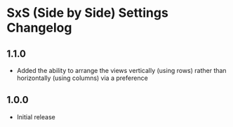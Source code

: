 # SxS (Side by Side) Settings Changelog

## 1.1.0
* Added the ability to arrange the views vertically (using rows) rather than horizontally (using columns) via a preference

## 1.0.0
* Initial release

